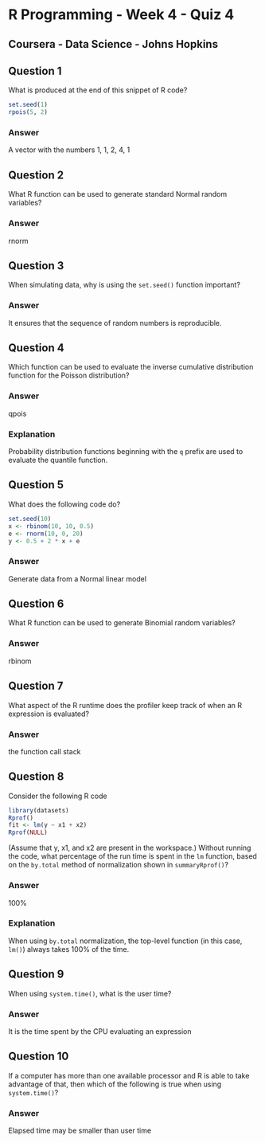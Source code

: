 # R Programming - Week 4 - Quiz 4
## Coursera - Data Science - Johns Hopkins


Question 1
----------

What is produced at the end of this snippet of R code?
```R
set.seed(1)
rpois(5, 2)
```
### Answer

A vector with the numbers 1, 1, 2, 4, 1

Question 2
----------

What R function can be used to generate standard Normal random variables?

### Answer

rnorm

Question 3
----------

When simulating data, why is using the `set.seed()` function important?

### Answer
			
It ensures that the sequence of random numbers is reproducible.


Question 4
----------

Which function can be used to evaluate the inverse cumulative distribution function for the Poisson distribution?

### Answer

qpois

### Explanation

Probability distribution functions beginning with the `q` prefix are used to evaluate the quantile function.

Question 5
----------

What does the following code do?
```R
set.seed(10)
x <- rbinom(10, 10, 0.5)
e <- rnorm(10, 0, 20)
y <- 0.5 + 2 * x + e
```

### Answer

Generate data from a Normal linear model

Question 6
----------
What R function can be used to generate Binomial random variables?

### Answer

rbinom

Question 7
----------

What aspect of the R runtime does the profiler keep track of when an R expression is evaluated?

### Answer

the function call stack	

Question 8
----------
Consider the following R code
```R
library(datasets)
Rprof()
fit <- lm(y ~ x1 + x2)
Rprof(NULL)
```
(Assume that y, x1, and x2 are present in the workspace.) Without running the code, what percentage of the run time is spent in the `lm` function, based on the `by.total` method of normalization shown in `summaryRprof()`?

### Answer

100%

### Explanation

When using `by.total` normalization, the top-level function (in this case, `lm()`) always takes 100% of the time.

Question 9
----------

When using `system.time()`, what is the user time?

### Answer

It is the time spent by the CPU evaluating an expression

Question 10
-----------

If a computer has more than one available processor and R is able to take advantage of that, then which of the following is true when using `system.time()`?

### Answer

Elapsed time may be smaller than user time